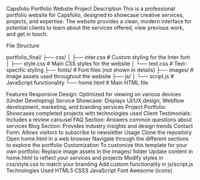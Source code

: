 Capsfolio Portfolio Website
Project Description
This is a professional portfolio website for Capsfolio, designed to showcase creative services, projects, and expertise. The website provides a clean, modern interface for potential clients to learn about the services offered, view previous work, and get in touch.

File Structure

portfolio_final/
├── css/
│   ├── inter.css        # Custom styling for the Inter font
│   ├── style.css        # Main CSS styles for the website
│   └── text.css         # Text-specific styling
├── fonts/               # Font files (not shown in details)
├── images/              # Image assets used throughout the website
├── js/
│   └── script.js        # JavaScript functionality
└── home.html            # Main HTML file

Features
Responsive Design: Optimized for viewing on various devices (Under Developing)
Service Showcase: Displays UI/UX design, Webflow development, marketing, and branding services
Project Portfolio: Showcases completed projects with technologies used
Client Testimonials: Includes a review carousel
FAQ Section: Answers common questions about services
Blog Section: Provides industry insights and design trends
Contact Form: Allows visitors to subscribe to newsletter
Usage
Clone the repository
Open home.html in a web browser
Navigate through the different sections to explore the portfolio
Customization
To customize this template for your own portfolio:
Replace image assets in the images/ folder
Update content in home.html to reflect your services and projects
Modify styles in css/style.css to match your branding
Add custom functionality in js/script.js
Technologies Used
HTML5
CSS3
JavaScript
Font Awesome (icons)
